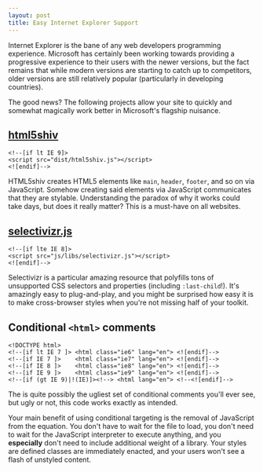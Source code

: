 ```yaml
---
layout: post
title: Easy Internet Explorer Support
---
```


Internet Explorer is the bane of any web developers programming experience.
Microsoft has certainly been working towards providing a progressive experience
to their users with the newer versions, but the fact remains that while modern
versions are starting to catch up to competitors, older versions are still
relatively popular (particularly in developing countries).

The good news? The following projects allow your site to quickly and somewhat
magically work better in Microsoft's flagship nuisance.

## [html5shiv](https://code.google.com/p/html5shiv/)

    <!--[if lt IE 9]>
    <script src="dist/html5shiv.js"></script>
    <![endif]-->

HTML5shiv creates HTML5 elements like `main`, `header`, `footer`, and so on via
JavaScript. Somehow creating said elements via JavaScript communicates that they
are stylable. Understanding the paradox of why it works could take days, but
does it really matter? This is a must-have on all websites.

## [selectivizr.js](http://selectivizr.com/)

    <!--[if lte IE 8]>
    <script src="js/libs/selectivizr.js"></script>
    <![endif]-->

Selectivizr is a particular amazing resource that polyfills tons of unsupported
CSS selectors and properties (including `:last-child`!). It's amazingly easy to
plug-and-play, and you might be surprised how easy it is to make cross-browser
styles when you're not missing half of your toolkit.

## Conditional `<html>` comments

    <!DOCTYPE html>
    <!--[if lt IE 7 ]> <html class="ie6" lang="en"> <![endif]-->
    <!--[if IE 7 ]>    <html class="ie7" lang="en"> <![endif]-->
    <!--[if IE 8 ]>    <html class="ie8" lang="en"> <![endif]-->
    <!--[if IE 9 ]>    <html class="ie9" lang="en"> <![endif]-->
    <!--[if (gt IE 9)|!(IE)]><!--> <html lang="en"> <!--<![endif]-->

The is quite possibly the ugliest set of conditional comments you'll ever see,
but ugly or not, this code works exactly as intended.

Your main benefit of using conditional targeting is the removal of JavaScript
from the equation. You don't have to wait for the file to load, you don't need
to wait for the JavaScript interpreter to execute anything, and you
__especially__ don't need to include additional weight of a library. Your styles
are defined classes are immediately enacted, and your users won't see a flash of
unstyled content.